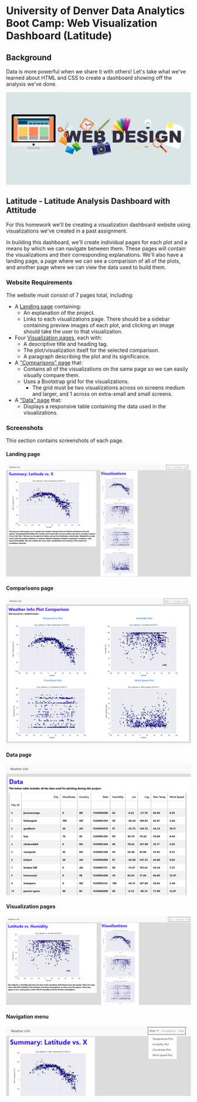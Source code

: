 # University of Denver Data Analytics Boot Camp: Web Visualization Dashboard (Latitude)

## Background

Data is more powerful when we share it with others! Let's take what we've learned about HTML and CSS to create a dashboard showing off the analysis we've done.

![Images](images/webdesign.jpg)


## Latitude - Latitude Analysis Dashboard with Attitude

For this homework we'll be creating a visualization dashboard website using visualizations we've created in a past assignment. 

In building this dashboard, we'll create individual pages for each plot and a means by which we can navigate between them. These pages will contain the visualizations and their corresponding explanations. We'll also have a landing page, a page where we can see a comparison of all of the plots, and another page where we can view the data used to build them.

### Website Requirements

The website must consist of 7 pages total, including:

* A [Landing page](#landing-page) containing:
  * An explanation of the project.
  * Links to each visualizations page. There should be a sidebar containing preview images of each plot, and clicking an image should take the user to that visualization.
* Four [Visualization pages](#visualization-pages), each with:
  * A descriptive title and heading tag.
  * The plot/visualization itself for the selected comparison.
  * A paragraph describing the plot and its significance.
* A ["Comparisons" page](#comparisons-page) that:
  * Contains all of the visualizations on the same page so we can easily visually compare them.
  * Uses a Bootstrap grid for the visualizations.
    * The grid must be two visualizations across on screens medium and larger, and 1 across on extra-small and small screens.
* A ["Data" page](#data-page) that:
  * Displays a responsive table containing the data used in the visualizations.

### Screenshots

This section contains screenshots of each page.

#### <a id="landing-page"></a>Landing page

![Landing page large screen](images/landingpage.png)


#### <a id="comparisons-page"></a>Comparisons page


![comparison page large screen](images/comparisonpage.png)

#### <a id="data-page"></a>Data page



![data page large screen](images/datapage.png)


#### <a id="visualization-pages"></a>Visualization pages

![visualize page large screen](images/visualizationspage.png)

#### <a id="navigation-menu"></a>Navigation menu

![nav menu large screen](images/navigation.png)


